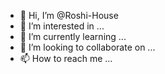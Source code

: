 - 👋 Hi, I’m @Roshi-House
- 👀 I’m interested in ...
- 🌱 I’m currently learning ...
- 💞️ I’m looking to collaborate on ...
- 📫 How to reach me ...

<!---
Roshi-House/Roshi-House is a ✨ special ✨ repository because its `README.md` (this file) appears on your GitHub profile.
You can click the Preview link to take a look at your changes.
--->
